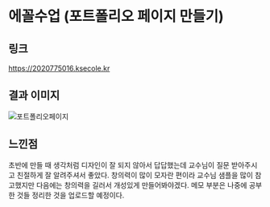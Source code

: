 # 에꼴수업 (포트폴리오 페이지 만들기)


## 링크
https://2020775016.ksecole.kr


## 결과 이미지
![포트폴리오페이지](https://github.com/yeong02/ecole/assets/70323506/d44a5558-f2e3-4ca5-8177-54bf3c922e09)

## 느낀점
초반에 만들 때 생각처럼 디자인이 잘 되지 않아서 답답했는데 교수님이 질문 받아주시고 친절하게 잘 알려주셔서 좋았다.
창의력이 많이 모자란 편이라 교수님 샘플을 많이 참고했지만 다음에는 창의력을 길러서 개성있게 만들어봐야겠다.
메모 부분은 나중에 공부한 것들 정리한 것을 업로드할 예정이다.
